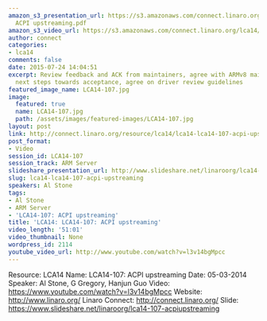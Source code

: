 ```yaml
---
amazon_s3_presentation_url: https://s3.amazonaws.com/connect.linaro.org/lca14/presentations/LCA14-107-
  ACPI upstreaming.pdf
amazon_s3_video_url: https://s3.amazonaws.com/connect.linaro.org/lca14/videos/03-05-Wednesday/LCA14-107-+ACPI+upstreaming.mp4
author: connect
categories:
- lca14
comments: false
date: 2015-07-24 14:04:51
excerpt: Review feedback and ACK from maintainers, agree with ARMv8 maintainer on
  next steps towards acceptance, agree on driver review guidelines
featured_image_name: LCA14-107.jpg
image:
  featured: true
  name: LCA14-107.jpg
  path: /assets/images/featured-images/LCA14-107.jpg
layout: post
link: http://connect.linaro.org/resource/lca14/lca14-lca14-107-acpi-upstreaming/
post_format:
- Video
session_id: LCA14-107
session_track: ARM Server
slideshare_presentation_url: http://www.slideshare.net/linaroorg/lca14-107-acpiupstreaming
slug: lca14-lca14-107-acpi-upstreaming
speakers: Al Stone
tags:
- Al Stone
- ARM Server
- 'LCA14-107: ACPI upstreaming'
title: 'LCA14: LCA14-107: ACPI upstreaming'
video_length: '51:01'
video_thumbnail: None
wordpress_id: 2114
youtube_video_url: http://www.youtube.com/watch?v=l3v14bgMpcc
---
```


Resource: LCA14
Name: LCA14-107: ACPI upstreaming
Date: 05-03-2014
Speaker: Al Stone, G Gregory, Hanjun Guo
Video: https://www.youtube.com/watch?v=l3v14bgMpcc
Website: http://www.linaro.org/
Linaro Connect: http://connect.linaro.org/
Slide: https://www.slideshare.net/linaroorg/lca14-107-acpiupstreaming